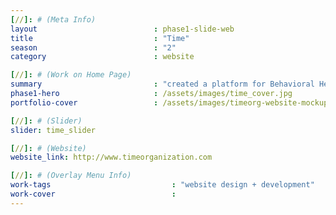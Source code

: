 ```yaml
---
[//]: # (Meta Info)
layout                          : phase1-slide-web
title 					        : "Time"
season				            : "2"
category 						: website

[//]: # (Work on Home Page)
summary                         : "created a platform for Behavioral Health organization, Time, to share their services within the healthcare space"
phase1-hero                     : /assets/images/time_cover.jpg
portfolio-cover 				: /assets/images/timeorg-website-mockup.jpg

[//]: # (Slider)
slider: time_slider

[//]: # (Website)
website_link: http://www.timeorganization.com

[//]: # (Overlay Menu Info)
work-tags 							: "website design + development"
work-cover							:
---
```


